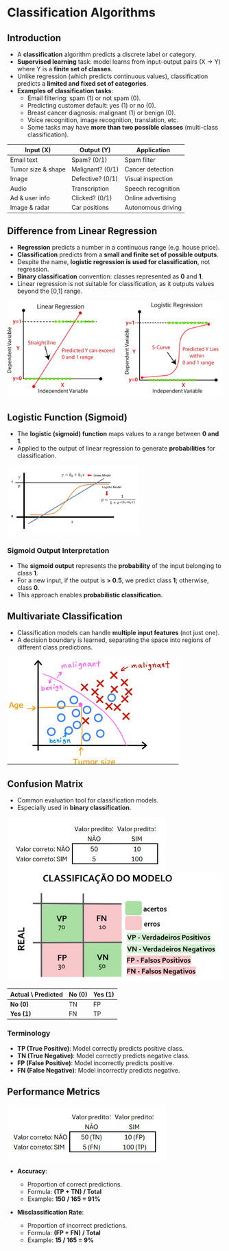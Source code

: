 # **Classification Algorithms**

## **Introduction**

- A **classification** algorithm predicts a discrete label or category.
- **Supervised learning** task: model learns from input-output pairs (X → Y) where Y is a **finite set of classes**.
- Unlike regression (which predicts continuous values), classification predicts a **limited and fixed set of categories**.
- **Examples of classification tasks**:
  - Email filtering: spam (1) or not spam (0).
  - Predicting customer default: yes (1) or no (0).
  - Breast cancer diagnosis: malignant (1) or benign (0).
  - Voice recognition, image recognition, translation, etc.
  - Some tasks may have **more than two possible classes** (multi-class classification).

| Input (X)          | Output (Y)       | Application        |
| ------------------ | ---------------- | ------------------ |
| Email text         | Spam? (0/1)      | Spam filter        |
| Tumor size & shape | Malignant? (0/1) | Cancer detection   |
| Image              | Defective? (0/1) | Visual inspection  |
| Audio              | Transcription    | Speech recognition |
| Ad & user info     | Clicked? (0/1)   | Online advertising |
| Image & radar      | Car positions    | Autonomous driving |

## **Difference from Linear Regression**

- **Regression** predicts a number in a continuous range (e.g. house price).
- **Classification** predicts from a **small and finite set of possible outputs**.
- Despite the name, **logistic regression is used for classification**, not regression.
- **Binary classification** convention: classes represented as **0** and **1**.
- Linear regression is not suitable for classification, as it outputs values beyond the [0,1] range.

![img](../../img/Screenshot%20from%202025-04-01%2016-34-46.png)

## **Logistic Function (Sigmoid)**

- The **logistic (sigmoid) function** maps values to a range between **0 and 1**.
- Applied to the output of linear regression to generate **probabilities** for classification.

![img](../../img/Screenshot%20from%202025-04-01%2016-36-46.png)

### **Sigmoid Output Interpretation**

- The **sigmoid output** represents the **probability** of the input belonging to class **1**.
- For a new input, if the output is **> 0.5**, we predict class **1**; otherwise, class **0**.
- This approach enables **probabilistic classification**.

## **Multivariate Classification**

- Classification models can handle **multiple input features** (not just one).
- A decision boundary is learned, separating the space into regions of different class predictions.

![img](../../img/Screenshot%20from%202025-04-29%2007-35-26.png)

## **Confusion Matrix**

- Common evaluation tool for classification models.
- Especially used in **binary classification**.

![img](../../img/Screenshot%20from%202025-04-01%2016-41-46.png)
![img](../../img/Screenshot%20from%202025-04-03%2010-56-46.png)

| Actual \ Predicted | No (0) | Yes (1) |
| ------------------ | ------ | ------- |
| **No (0)**         | TN     | FP      |
| **Yes (1)**        | FN     | TP      |

### **Terminology**

- **TP (True Positive)**: Model correctly predicts positive class.
- **TN (True Negative)**: Model correctly predicts negative class.
- **FP (False Positive)**: Model incorrectly predicts positive.
- **FN (False Negative)**: Model incorrectly predicts negative.

## **Performance Metrics**

![img](../../img/Screenshot%20from%202025-04-01%2016-43-46.png)

- **Accuracy**:

  - Proportion of correct predictions.
  - Formula: **(TP + TN) / Total**
  - Example: **150 / 165 = 91%**

- **Misclassification Rate**:
  - Proportion of incorrect predictions.
  - Formula: **(FP + FN) / Total**
  - Example: **15 / 165 = 9%**
